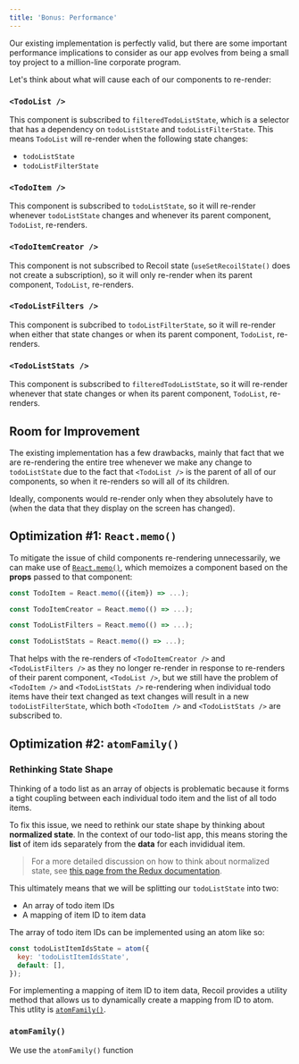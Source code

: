 ```yaml
---
title: 'Bonus: Performance'
---
```


Our existing implementation is perfectly valid, but there are some important performance implications to consider as our app evolves from being a small toy project to a million-line corporate program.

Let's think about what will cause each of our components to re-render:

### `<TodoList />`

This component is subscribed to `filteredTodoListState`, which is a selector that has a dependency on `todoListState` and `todoListFilterState`. This means `TodoList` will re-render when the following state changes:

- `todoListState`
- `todoListFilterState`

### `<TodoItem />`

This component is subscribed to `todoListState`, so it will re-render whenever `todoListState` changes and whenever its parent component, `TodoList`, re-renders.

### `<TodoItemCreator />`

This component is not subscribed to Recoil state (`useSetRecoilState()` does not create a subscription), so it will only re-render when its parent component, `TodoList`, re-renders.

### `<TodoListFilters />`

This component is subcribed to `todoListFilterState`, so it will re-render when either that state changes or when its parent component, `TodoList`, re-renders.

### `<TodoListStats />`

This component is subscribed to `filteredTodoListState`, so it will re-render whenever that state changes or when its parent component, `TodoList`, re-renders.

## Room for Improvement

The existing implementation has a few drawbacks, mainly that fact that we are re-rendering the entire tree whenever we make any change to `todoListState` due to the fact that `<TodoList />` is the parent of all of our components, so when it re-renders so will all of its children.

Ideally, components would re-render only when they absolutely have to (when the data that they display on the screen has changed).

## Optimization #1: `React.memo()`

To mitigate the issue of child components re-rendering unnecessarily, we can make use of [`React.memo()`](https://reactjs.org/docs/react-api.html#reactmemo), which memoizes a component based on the **props** passed to that component:

```js
const TodoItem = React.memo(({item}) => ...);

const TodoItemCreator = React.memo(() => ...);

const TodoListFilters = React.memo(() => ...);

const TodoListStats = React.memo(() => ...);
```

That helps with the re-renders of `<TodoItemCreator />` and `<TodoListFilters />` as they no longer re-render in response to re-renders of their parent component, `<TodoList />`, but we still have the problem of `<TodoItem />` and `<TodoListStats />` re-rendering when individual todo items have their text changed as text changes will result in a new `todoListFilterState`, which both `<TodoItem />` and `<TodoListStats />` are subscribed to.

## Optimization #2: `atomFamily()`

### Rethinking State Shape

Thinking of a todo list as an array of objects is problematic because it forms a tight coupling between each individual todo item and the list of all todo items.

To fix this issue, we need to rethink our state shape by thinking about **normalized state**. In the context of our todo-list app, this means storing the **list** of item ids separately from the **data** for each invididual item.

> For a more detailed discussion on how to think about normalized state, see [this page from the Redux documentation](https://redux.js.org/recipes/structuring-reducers/normalizing-state-shape).

This ultimately means that we will be splitting our `todoListState` into two:

- An array of todo item IDs
- A mapping of item ID to item data

The array of todo item IDs can be implemented using an atom like so:

```javascript
const todoListItemIdsState = atom({
  key: 'todoListItemIdsState',
  default: [],
});
```

For implementing a mapping of item ID to item data, Recoil provides a utility method that allows us to dynamically create a mapping from ID to atom. This utlity is [`atomFamily()`](/docs/api-reference/utils/atomFamily).

### `atomFamily()`

We use the `atomFamily()` function
